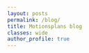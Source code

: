 ```yaml
---
layout: posts
permalink: /blog/
title: Motionsplans blog
classes: wide
author_profile: true
---
```

